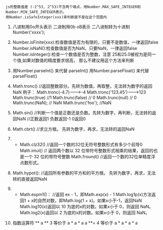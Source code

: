 
	js的整数值是 (-2^53, 2^53)不含两个端点，用Number.MAX_SAFE_INTEGER和Number.MIN_SAFE_INTEGER表示。
	用Number.isSafeInteger(xxx)来判断是不是在这个范围内

1. 	八进制用0o开头表示
   	二进制用0b oB表示
   	二八进制转为十进制 Number('xxxx');

2. 	Number.isFinite(xxx):检查数值是否为有限的，只要不是数值，一律返回false
   	Number.isNaN():检查数值是否为NaN，只要NaN，一律返回false
   	Number.isInteger():检查一个数值是否为整数，注意 25和25.0被视为是同一个值,如果对数值的精度要求很高，
   						那么不建议用这个方法来判断

3. 	用Number.parseInt()  来代替 parseInt()
	用Number.parseFloat()  来代替 parseFloat()

4.	Math.tronc() //返回整数部分。先转为数值，再取整，无法转为数字的返回NaN
	例子：
		Math.tronc(-4.7)--->-4
		Math.tronc('123.45')--->123
		Math.trunc(true) //1
		Math.trunc(false) // 0
		Math.trunc(null) // 0
		Math.trunc(NaN);    // NaN
		Math.trunc('foo');  //NaN

5.  Math.sin() //判断一个值是正数还是负数。先转为数字，再判断，无法转的返回NaN
 			   //正数返回1  负数返回-1 0返回0

6.  Math.cbrt() //求立方根。 先转为数字，再求，无法转的返回NaN

7.  * Math.clz32() //返回一个数的32位无符号整数形式有多少个前导0
	  Math.imul()   // 返回两个数以 32 位带符号整数形式相乘的结果，返回的也是一个 32 位的带符号整数
	  Math.fround() //返回一个数的32位单精度浮点数形式。

8.  Math.hypot(): //返回所有参数的平方和的平方根。   先转为数字，再求，无法转的直接返回NaN

9.  * Math.expm1()： //返回 ex - 1，即Math.exp(x) - 1
      Math.log1p(x)方法返回1 + x的自然对数，即Math.log(1 + x)。如果x小于-1，返回NaN
      Math.log10(x)返回以 10 为底的x的对数。如果x小于 0，则返回 NaN。
      Math.log2(x)返回以 2 为底的x的对数。如果x小于 0，则返回 NaN。

10. 指数运算符 **  a ** 3  等价于 a * a * a
				  a **= 4 等价于 a * a * a * a

